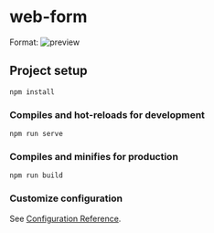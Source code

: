 # web-form
<!-- ![GitHub Logo](https://github.com/midlantica/web-form/blob/master/image.png) -->
Format: ![preview]([https://github.com/midlantica/web-form/blob/master/image.png])

## Project setup
```
npm install
```

### Compiles and hot-reloads for development
```
npm run serve
```

### Compiles and minifies for production
```
npm run build
```

### Customize configuration
See [Configuration Reference](https://cli.vuejs.org/config/).
